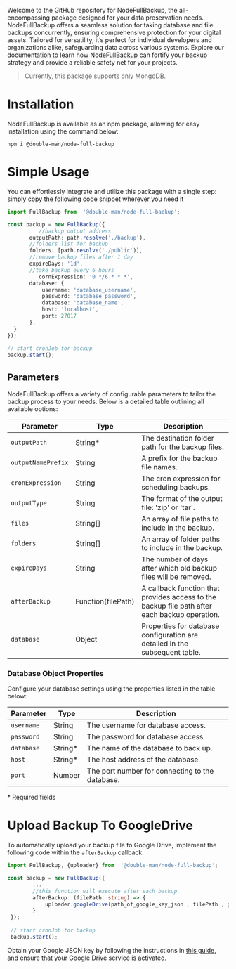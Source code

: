 Welcome to the GitHub repository for NodeFullBackup, the all-encompassing package designed for your data preservation needs. NodeFullBackup offers a seamless solution for taking database and file backups concurrently, ensuring comprehensive protection for your digital assets. Tailored for versatility, it’s perfect for individual developers and organizations alike, safeguarding data across various systems. Explore our documentation to learn how NodeFullBackup can fortify your backup strategy and provide a reliable safety net for your projects.

> Currently, this package supports only MongoDB.

# Installation
NodeFullBackup is available as an npm package, allowing for easy installation using the command below:

```
npm i @double-man/node-full-backup
```
# Simple Usage
You can effortlessly integrate and utilize this package with a single step: simply copy the following code snippet wherever you need it

 ```ts 
 import FullBackup from  '@double-man/node-full-backup';
 
const backup = new FullBackup({
		   //backup output address
	    outputPath: path.resolve('./backup'),
	    //folders list for backup
	    folders: [path.resolve('./public')],
	    //remove backup files after 1 day
	    expireDays: '1d',
	    //take backup every 6 hours
		   cornExpression: '0 */6 * * *', 
	    database: {
			username: 'database_username',	
			password: 'database_password',
			database: 'database_name',
		    host: 'localhost',
		    port: 27017
	    }, 
   }
 });
    
 // start cronJob for backup
 backup.start();
 ```

## Parameters
NodeFullBackup offers a variety of configurable parameters to tailor the backup process to your needs. Below is a detailed table outlining all available options:

| Parameter | Type | Description |
|-----------|------|-------------|
| `outputPath` | String* | The destination folder path for the backup files. |
| `outputNamePrefix` | String | A prefix for the backup file names. |
| `cronExpression` | String | The cron expression for scheduling backups. |
| `outputType` | String | The format of the output file: 'zip' or 'tar'. |
| `files` | String[] | An array of file paths to include in the backup. |
| `folders` | String[] | An array of folder paths to include in the backup. |
| `expireDays` | String | The number of days after which old backup files will be removed. |
| `afterBackup` | Function(filePath) | A callback function that provides access to the backup file path after each backup operation. |
| `database` | Object | Properties for database configuration are detailed in the subsequent table. |

### Database Object Properties
Configure your database settings using the properties listed in the table below:

| Parameter | Type | Description |
|-----------|------|-------------|
| `username` | String | The username for database access. |
| `password` | String | The password for database access. |
| `database` | String* | The name of the database to back up. |
| `host`     | String* | The host address of the database. |
| `port`     | Number  | The port number for connecting to the database. |

\* Required fields
# Upload Backup To GoogleDrive
To automatically upload your backup file to Google Drive, implement the following code within the `afterBackup` callback:
```ts
import FullBackup, {uploader} from  '@double-man/node-full-backup';

const backup = new FullBackup({
		...
	    //this function will execute after each backup
		afterBackup: (filePath: string) => {
			uploader.googleDrive(path_of_google_key_json , filePath , google_drive_folder_id)
		} 
 });
    
 // start cronJob for backup
 backup.start();

```
Obtain your Google JSON key by following the instructions in [this guide](https://github.com/expo/fyi/blob/main/creating-google-service-account.md), and ensure that your Google Drive service is activated.